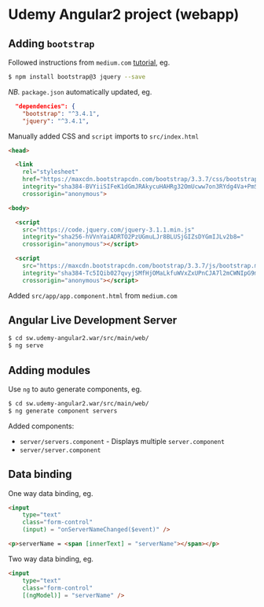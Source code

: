 # Udemy Angular2 project (webapp)

## Adding `bootstrap`

Followed instructions from `medium.com` [tutorial](https://medium.com/codingthesmartway-com-blog/using-bootstrap-with-angular-c83c3cee3f4a), 
eg.

```bash
$ npm install bootstrap@3 jquery --save
```

*NB.* `package.json` automatically updated, eg.

```json
  "dependencies": {
    "bootstrap": "^3.4.1",
    "jquery": "^3.4.1",
```

Manually added CSS and `script` imports to `src/index.html`

```html
<head>

  <link
    rel="stylesheet"
    href="https://maxcdn.bootstrapcdn.com/bootstrap/3.3.7/css/bootstrap.min.css"
    integrity="sha384-BVYiiSIFeK1dGmJRAkycuHAHRg32OmUcww7on3RYdg4Va+PmSTsz/K68vbdEjh4u"
    crossorigin="anonymous">

<body>

  <script
    src="https://code.jquery.com/jquery-3.1.1.min.js"
    integrity="sha256-hVVnYaiADRTO2PzUGmuLJr8BLUSjGIZsDYGmIJLv2b8="
    crossorigin="anonymous"></script>

  <script
    src="https://maxcdn.bootstrapcdn.com/bootstrap/3.3.7/js/bootstrap.min.js"
    integrity="sha384-Tc5IQib027qvyjSMfHjOMaLkfuWVxZxUPnCJA7l2mCWNIpG9mGCD8wGNIcPD7Txa"
    crossorigin="anonymous"></script>
```

Added `src/app/app.component.html` from `medium.com`

## Angular Live Development Server

```bash
$ cd sw.udemy-angular2.war/src/main/web/
$ ng serve
```

## Adding modules

Use `ng` to auto generate components, eg.

```bash
$ cd sw.udemy-angular2.war/src/main/web/
$ ng generate component servers
```

Added components:
* `server/servers.component` - Displays multiple `server.component`
* `server/server.component`

## Data binding

One way data binding, eg.

```html
<input
    type="text"
    class="form-control"
    (input) = "onServerNameChanged($event)" />

<p>serverName = <span [innerText] = "serverName"></span></p> 
```

Two way data binding, eg.

```html
<input
    type="text"
    class="form-control"
    [(ngModel)] = "serverName" />
```

